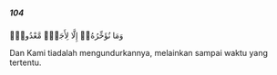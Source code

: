 ##### 104

<span class="ayah">وَمَا نُؤَخِّرُهُۥٓ إِلَّا لِأَجَلٍۢ مَّعْدُودٍۢ</span>

<span class="ayah_translation">Dan Kami tiadalah mengundurkannya, melainkan sampai waktu yang tertentu.</span>

